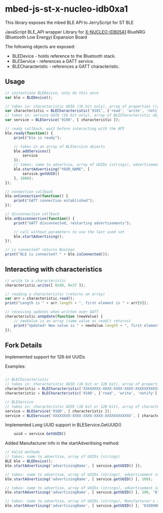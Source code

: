 # mbed-js-st-x-nucleo-idb0xa1
This library exposes the mbed BLE API to JerryScript for ST BLE 

JavaScript BLE_API wrapper Library for [X-NUCLEO-IDB05A1](https://github.com/ARMmbed/ble-x-nucleo-idb0xa1) BlueNRG (Bluetooth Low Energy) Expansion Board

The following objects are exposed:

* BLEDevice - holds reference to the Bluetooth stack.
* BLEService - references a GATT service.
* BLECharacteristic - references a GATT characteristic.

## Usage

```js
// instantiate BLEDevice, only do this once
var ble = BLEDevice();

// takes in: characteristic UUID (16 bit only), array of properties (r/w/n), data size
var characteristic = BLECharacteristic('9101', ['read', 'write', 'notify'], 1);
// takes in: service UUID (16 bit only), array of BLECharacteristic objects
var service = BLEService('9100', [ characteristic ]);

// ready callback, wait before interacting with the API
ble.ready(function() {
    print("ble is ready");

    // takes in an array of BLEService objects
    ble.addServices([
        service
    ]);
    // takes: name to advertise, array of UUIDs (strings), advertisement interval (default: 1000)
    ble.startAdvertising("YOUR_NAME", [
        service.getUUID()
    ], 1000);
});

// connection callback
ble.onConnection(function() {
    print("GATT connection established");
});

// disconnection callback
ble.onDisconnection(function() {
    print("GATT disconnected, restarting advertisements");

    // call without parameters to use the last used set
    ble.startAdvertising();
});

// is connected? returns Boolean
print("BLE is connected? " + ble.isConnected());
```

## Interacting with characteristics

```js
// write to a characteristic
characteristic.write([ 0x98, 0x37 ]);

// reading a characteristic (returns an array)
var arr = characteristic.read();
print("Length is " + arr.length + ", first element is " + arr[0]);

// receiving updates when written over GATT
characteristic.onUpdate(function (newValue) {
    // newValue is an array (same value as read() returns)
    print("Updated! New value is " + newValue.length + ", first element is " + newValue[0]);
});
```
## Fork Details

Implememted support for 128-bit UUIDs

Examples:

```js

// BLECharacteristic
// takes in: characteristic UUID (16 bit or 128 bit), array of properties (r/w/n), data size
characteristic = BLECharacteristic('XXXXXXXX-XXXX-XXXX-XXXX-XXXXXXXXXXXX', ['read', 'write', 'notify'], 1);
characteristic = BLECharacteristic('9100', ['read', 'write', 'notify'], 1);

// BLEService
// takes in: characteristic UUID (16 bit or 128 bit), array of characteristics
service = BLEService('9100', [ characteristic ]);
service = BLEService('XXXXXXXX-XXXX-XXXX-XXXX-XXXXXXXXXXXX', [ characteristic ]);

```
Implemented Long UUID support in BLEService.GetUUID()
```js
    uuid = service.GetUUID()
```

Added Manufacturer info in the startAdveritising method:

```js
// Valid methods
// takes: name to advertise, array of UUIDs (strings)
BLE ble = BLEDevice();
ble.startAdvertising('advertisingName', [ service.getUUID() ]);

// takes: name to advertise, array of UUIDs (strings), advertisement interval (default: 1000),
ble.startAdvertising('advertisingName', [ service.getUUID() ], 100);

// takes: name to advertise, array of UUIDs (strings), advertisement interval (default: 1000), Manufacturer's info
ble.startAdvertising('advertisingName', [ service.getUUID() ], 100, '018000E00000');

// takes: name to advertise, array of UUIDs (strings), Manufacturer's info
ble.startAdvertising('advertisingName', [ service.getUUID() ], '018000E00000');

```
